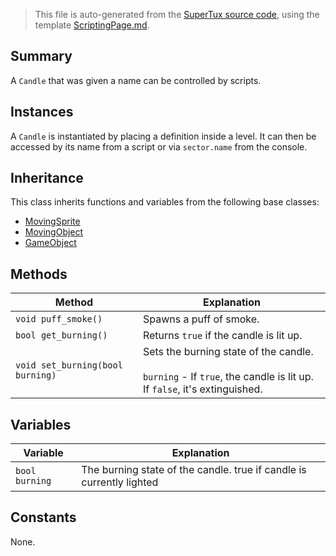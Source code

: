 > This file is auto-generated from the [SuperTux source code](https://github.com/SuperTux/supertux/tree/master/src), using the template [ScriptingPage.md](https://github.com/SuperTux/wiki/tree/master/templates/ScriptingPage.md).

Summary
-------

A `Candle` that was given a name can be controlled by scripts. 

Instances
--------

A `Candle` is instantiated by placing a definition inside a level. It can then be accessed by its name from a script or via `sector.name` from the console. 

Inheritance
--------

This class inherits functions and variables from the following base classes:
* [MovingSprite](https://github.com/SuperTux/supertux/wiki/ScriptingMovingSprite)
* [MovingObject](https://github.com/SuperTux/supertux/wiki/ScriptingMovingObject)
* [GameObject](https://github.com/SuperTux/supertux/wiki/ScriptingGameObject)


Methods
-------

Method | Explanation
-------|-------
`void puff_smoke()` | Spawns a puff of smoke. 
`bool get_burning()` | Returns `true` if the candle is lit up. 
`void set_burning(bool burning)` | Sets the burning state of the candle. <br /><br /> `burning` - If `true`, the candle is lit up. If `false`, it's extinguished. 


Variables
---------

Variable | Explanation
---------|---------
`bool burning` | The burning state of the candle. true if candle is currently lighted 


Constants
---------

None.
